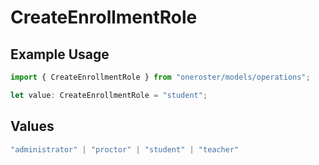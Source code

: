 # CreateEnrollmentRole

## Example Usage

```typescript
import { CreateEnrollmentRole } from "oneroster/models/operations";

let value: CreateEnrollmentRole = "student";
```

## Values

```typescript
"administrator" | "proctor" | "student" | "teacher"
```